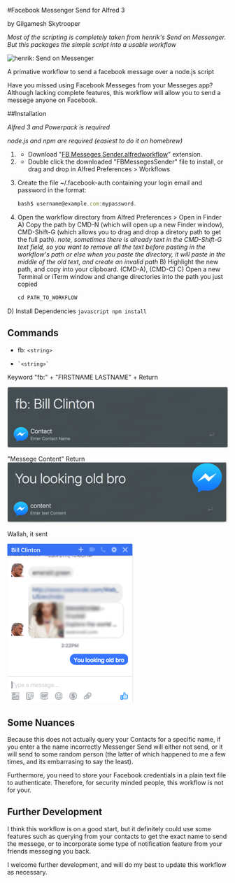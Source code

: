 #Facebook Messenger Send for Alfred 3

by Gilgamesh Skytrooper

*Most of the scripting is completely taken from henrik's Send on Messenger. But this packages the simple script into a usable workflow*

![henrik: Send on Messenger]("https://gist.github.com/henrik/cffa4b465fa50b612bb1")



A primative workflow to send a facebook message over a node.js script

Have you missed using Facebook Messeges from your Messeges app? Although lacking complete features, this workflow will allow you to send a messege anyone on Facebook.



##Installation

*Alfred 3 and Powerpack is required*

*node.js and npm are required (easiest to do it on homebrew)*

1) - Download "[FB Messeges Sender.alfredworkflow](https://github.com/gilgameshskytrooper/FB-Messeges-Sender-Alfred-Workflow/FBMessegesSender)" extension.

2) - Double click the downloaded "FBMessegesSender" file to install, or drag and drop in Alfred Preferences > Workflows

3) Create the file ~/.facebook-auth containing your login email and password in the format:
    ```javascript
    bash$ username@example.com:mypassword.
    ```

4) Open the workflow directory from Alfred Preferences > Open in Finder
A) Copy the path by CMD-N (which will open up a new Finder window), CMD-Shift-G (which allows you to drag and drop a diretory path to get the full path).
    *note, sometimes there is already text in the CMD-Shift-G text field, so you want to remove all the text before pasting in the workflow's path or else when you paste the directory, it will paste in the middle of the old text, and create an invalid path*
B) Highlight the new path, and copy into your clipboard. (CMD-A), (CMD-C)
C) Open a new Terminal or iTerm window and change directories into the path you just copied
    ```javascript
    cd PATH_TO_WORKFLOW
    ```
D) Install Dependencies
    ```javascript
      npm install
    ```





## Commands

- fb: `<string>`
-     `<string>`

Keyword "fb:" + "FIRSTNAME LASTNAME" + Return

![Keyword](assets/keyword.png)

"Messege Content" Return
![Content](assets/content.png)

Wallah, it sent

![Proof](assets/sent.png)


## Some Nuances

Because this does not actually query your Contacts for a specific name, if you enter a the name incorrectly Messenger Send will either not send, or it will send to some random person (the latter of which happened to me a few times, and its embarrasing to say the least).

Furthermore, you need to store your Facebook credentials in a plain text file to authenticate. Therefore, for security minded people, this workflow is not for your.

## Further Development

I think this workflow is on a good start, but it definitely could use some features such as querying from your contacts to get the exact name to send the messege, or to incorporate some type of notification feature from your friends messeging you back.

I welcome further development, and will do my best to update this workflow as necessary.
